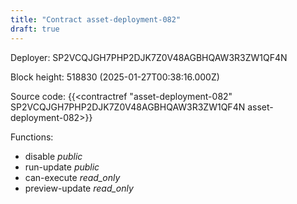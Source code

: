 ```yaml
---
title: "Contract asset-deployment-082"
draft: true
---
```

Deployer: SP2VCQJGH7PHP2DJK7Z0V48AGBHQAW3R3ZW1QF4N


 



Block height: 518830 (2025-01-27T00:38:16.000Z)

Source code: {{<contractref "asset-deployment-082" SP2VCQJGH7PHP2DJK7Z0V48AGBHQAW3R3ZW1QF4N asset-deployment-082>}}

Functions:

* disable _public_
* run-update _public_
* can-execute _read_only_
* preview-update _read_only_
